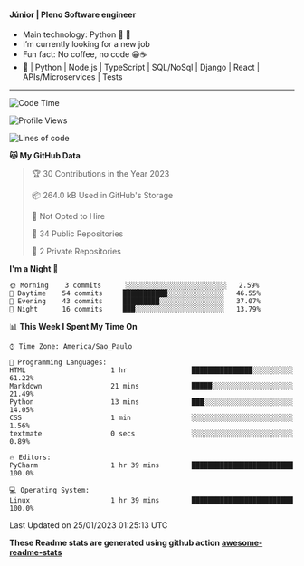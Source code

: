 #### Júnior | Pleno Software engineer 

- Main technology: Python 🐍 💖
- I’m currently looking for a new job
- Fun fact: No coffee, no code 😁☕
- 📖 | Python | Node.js | TypeScript | SQL/NoSql | Django | React | APIs/Microservices | Tests 
---
<!--START_SECTION:waka-->
![Code Time](http://img.shields.io/badge/Code%20Time-542%20hrs%2013%20mins-blue)

![Profile Views](http://img.shields.io/badge/Profile%20Views-13-blue)

![Lines of code](https://img.shields.io/badge/From%20Hello%20World%20I%27ve%20Written-566%20Thousand%20lines%20of%20code-blue)

**🐱 My GitHub Data** 

> 🏆 30 Contributions in the Year 2023
 > 
> 📦 264.0 kB Used in GitHub's Storage 
 > 
> 🚫 Not Opted to Hire
 > 
> 📜 34 Public Repositories 
 > 
> 🔑 2 Private Repositories  
 > 
**I'm a Night 🦉** 

```text
🌞 Morning    3 commits      ░░░░░░░░░░░░░░░░░░░░░░░░░   2.59% 
🌆 Daytime    54 commits     ███████████░░░░░░░░░░░░░░   46.55% 
🌃 Evening    43 commits     █████████░░░░░░░░░░░░░░░░   37.07% 
🌙 Night      16 commits     ███░░░░░░░░░░░░░░░░░░░░░░   13.79%

```


📊 **This Week I Spent My Time On** 

```text
⌚︎ Time Zone: America/Sao_Paulo

💬 Programming Languages: 
HTML                     1 hr                ███████████████░░░░░░░░░░   61.22% 
Markdown                 21 mins             █████░░░░░░░░░░░░░░░░░░░░   21.49% 
Python                   13 mins             ███░░░░░░░░░░░░░░░░░░░░░░   14.05% 
CSS                      1 min               ░░░░░░░░░░░░░░░░░░░░░░░░░   1.56% 
textmate                 0 secs              ░░░░░░░░░░░░░░░░░░░░░░░░░   0.89%

🔥 Editors: 
PyCharm                  1 hr 39 mins        █████████████████████████   100.0%

💻 Operating System: 
Linux                    1 hr 39 mins        █████████████████████████   100.0%

```


 Last Updated on 25/01/2023 01:25:13 UTC
<!--END_SECTION:waka-->

**These Readme stats are generated using github action [awesome-readme-stats](https://github.com/anmol098/waka-readme-stats)**

